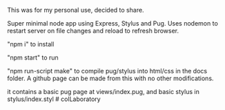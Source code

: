 This was for my personal use, decided to share.

Super minimal node app using Express, Stylus and Pug.
Uses nodemon to restart server on file changes and reload to refresh browser.

"npm i" to install

"npm start" to run

"npm run-script make" to compile pug/stylus into html/css in the docs folder. A github page can be made from this with no other modifications.

it contains a basic pug page at views/index.pug, and basic stylus in stylus/index.styl
#   c o l L a b o r a t o r y  
 